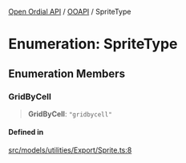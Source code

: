 [Open Ordial API](../../README.md) / [OOAPI](../README.md) / SpriteType

# Enumeration: SpriteType

## Enumeration Members

### GridByCell

> **GridByCell**: `"gridbycell"`

#### Defined in

[src/models/utilities/Export/Sprite.ts:8](https://github.com/open-ordinal/open-ordinal-api/blob/70e118e56492403aed907a3616034144dfc18228/src/models/utilities/Export/Sprite.ts#L8)
